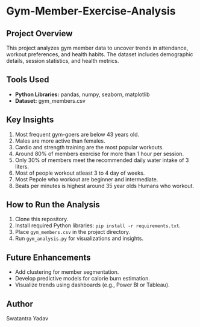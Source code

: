 # Gym-Member-Exercise-Analysis

## Project Overview
This project analyzes gym member data to uncover trends in attendance, workout preferences, and health habits. The dataset includes demographic details, session statistics, and health metrics.

## Tools Used
- **Python Libraries:** pandas, numpy, seaborn, matplotlib
- **Dataset:** gym_members.csv

## Key Insights
1. Most frequent gym-goers are below 43 years old.
2. Males are more active than females.
3. Cardio and strength training are the most popular workouts.
4. Around 80% of members exercise for more than 1 hour per session.
5. Only 30% of members meet the recommended daily water intake of 3 liters.
6. Most of people workout atleast 3 to 4 day of weeks.
7. Most Pepole who workout are beginner and intermediate.
8. Beats per minutes is highest around 35 year olds Humans who workout.

## How to Run the Analysis
1. Clone this repository.
2. Install required Python libraries: `pip install -r requirements.txt`.
3. Place `gym_members.csv` in the project directory.
4. Run `gym_analysis.py` for visualizations and insights.

## Future Enhancements
- Add clustering for member segmentation.
- Develop predictive models for calorie burn estimation.
- Visualize trends using dashboards (e.g., Power BI or Tableau).

## Author
Swatantra Yadav
